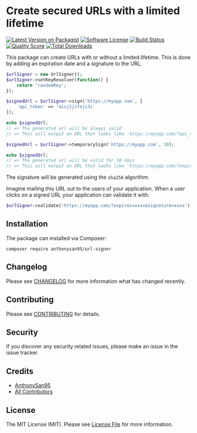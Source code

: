 # Create secured URLs with a limited lifetime

[![Latest Version on Packagist](https://img.shields.io/packagist/v/anthonysan95/url-signer.svg?style=flat-square)](https://packagist.org/packages/anthonysan95/url-signer)
[![Software License](https://img.shields.io/badge/license-MIT-brightgreen.svg?style=flat-square)](LICENSE.md)
[![Build Status](https://img.shields.io/travis/anthonysan95/url-signer/master.svg?style=flat-square)](https://travis-ci.org/anthonysan95/url-signer)
[![Quality Score](https://img.shields.io/scrutinizer/g/anthonysan95/url-signer.svg?style=flat-square)](https://scrutinizer-ci.com/g/anthonysan95/url-signer)
[![Total Downloads](https://img.shields.io/packagist/dt/anthonysan95/url-signer.svg?style=flat-square)](https://packagist.org/packages/anthonysan95/url-signer)

This package can create URLs with or without a limited lifetime. This is done by adding an expiration date and a signature to the URL.

```php
$urlSigner = new UrlSigner();
$urlSigner->setKeyResolver(function() {
    return 'randomKey';
});

$signedUrl = $urlSigner->sign('https://myapp.com', [
    'api_token' => 'aisj2jifeji3i'
]);

echo $signedUrl;
// => The generated url will be always valid
// => This will output an URL that looks like 'https://myapp.com/?api_token=aisj2jifeji3i&signature=xxxx'.

$signedUrl = $urlSigner->temporarySign('https://myapp.com', 30);

echo $signedUrl;
// => The generated url will be valid for 30 days
// => This will output an URL that looks like 'https://myapp.com/?expires=xxxx&signeture=xxxx'
```

The signature will be generated using the `sha256` algorithm.

Imagine mailing this URL out to the users of your application. When a user clicks on a signed URL
your application can validate it with:

```php
$urlSigner->validate('https://myapp.com/?expires=xxxx&signature=xxxx');
```

## Installation

The package can installed via Composer:
```
composer require anthonysan95/url-signer
```

## Changelog

Please see [CHANGELOG](CHANGELOG.md) for more information what has changed recently.

## Contributing

Please see [CONTRIBUTING](CONTRIBUTING.md) for details.

## Security

If you discover any security related issues, please make an issue in the issue tracker.

## Credits

- [AnthonySan95](https://github.com/anthonysan95)
- [All Contributors](../../contributors)

## License

The MIT License (MIT). Please see [License File](LICENSE.md) for more information.
